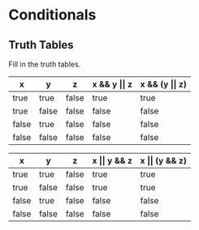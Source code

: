 # Conditionals

## Truth Tables

Fill in the truth tables.

  x  | y   | z   | x && y &#124;&#124; z |  x && (y &#124;&#124; z)
-----|-----|-----|-----------------------|--------------------------
true |true |false|          true         |          true
true |false|false|          false        |          false
false|true |false|          false        |          false
false|false|false|          false        |          false


  x  | y   | z   | x &#124;&#124; y && z |  x &#124;&#124; (y && z)
-----|-----|-----|-----------------------|-------------------------
true |true |false|          true         |          true
true |false|false|          true         |          true
false|true |false|          false        |          false
false|false|false|          false        |          false

